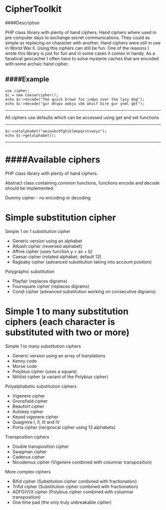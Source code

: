 # CipherToolkit

####Description

PHP class library with plenty of hand ciphers. Hand ciphers where used in pre computer days to exchange secret communications. They could as simple as replacing on character with another. Hand ciphers were still in use in World War II. Using this ciphers can still be fun. One of the reasons I wrote this library is just for fun and in some cases it comes in handy. As a fanatical geocacher I often have to solve mysterie caches that are encoded with some archaic hand cipher.

####Example
---
    use cipher;
    $c = new Caesarcipher();
    echo $c->encode("the quick brown fox jumps over the lazy dog");
    echo $c->decode("gur dhvpx oebja sbk whzcf bire gur ynml qbt");
---

All ciphers use defaults which can be accessed using get and set functions

---
    $c->setalphabet("aeioubcdfghjklmnpqrstvwxyz");
    echo $c->getalphabet();
---


####Available ciphers
=======
PHP class library with plenty of hand ciphers.

Abstract class containing common functions, functions encode and decode should be implemented.

Dummy cipher - no encoding or decoding

Simple substitution cipher
=======
Simple 1 on 1 substitution cipher
- Generic version using an alphabet
- Atbash cipher (reversed alphabet)
- Affine cipher (uses function y = ax + b)
- Caesar cipher (rotated alphabet, default 13)
- Ragbaby cipher (advanced substitution taking into account position)

Polygraphic substitution
- Playfair (replaces digrams)
- Foursquare cipher (replaces digrams)
- Condi cipher (advanced substitution working on consecutive digrams)

Simple 1 to many substitution ciphers (each character is substituted with two or more)
=======

Simple 1 to many substitution ciphers
- Generic version using an array of translations
- Kenny code
- Morse code
- Polybius cipher (uses a square)
- Nihilist cipher (a variant of the Polybius cipher)

Polyalphabetic substitution ciphers
- Vigenere cipher
- Gronsfield cipher
- Beaufort cipher
- Autokey cipher
- Keyed vigenere cipher
- Quagmire I, II, III and IV
- Porta cipher (reciprocal cipher using 13 alphabets)

Transposition ciphers
- Double transposition cipher
- Swagman cipher
- Cadenus cipher
- Nicodemus cipher (Vigenere combined with columnar transposition)

More complex ciphers
- Bifid cipher    (Substitution cipher combined with fractionation)
- Trifid cipher   (Substitution cipher combined with fractionation)
- ADFG(V)X cipher (Polybius cipher combined with columnar transposition)
- One time pad    (the only truly unbreakable cipher)
